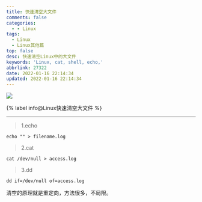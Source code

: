 ```yaml
---
title: 快速清空大文件
comments: false
categories:
  - - Linux
tags:
  - Linux
  - Linux其他篇
top: false
desc: 快速清空Linux中的大文件
keywords: 'Linux, cat, shell, echo,'
abbrlink: 27322
date: 2022-01-16 22:14:34
updated: 2022-01-16 22:14:34
---
```


![](/images/article_linux_yun.jpg)

{% label info@Linux快速清空大文件 %}

<!--more-->
<hr />

> 1.echo

```
echo "" > filename.log
```

> 2.cat

```
cat /dev/null > access.log
```

> 3.dd

```
dd if=/dev/null of=access.log
```

清空的原理就是重定向，方法很多，不局限。

